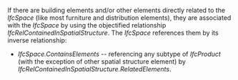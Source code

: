 If there are building elements and/or other elements directly related to the _IfcSpace_ (like most furniture and distribution elements), they are associated with the _IfcSpace_ by using the objectified relationship _IfcRelContainedInSpatialStructure_. The _IfcSpace_ references them by its inverse relationship:

* _IfcSpace.ContainsElements_ -- referencing any subtype of _IfcProduct_ (with the exception of other spatial structure element) by _IfcRelContainedInSpatialStructure.RelatedElements_.